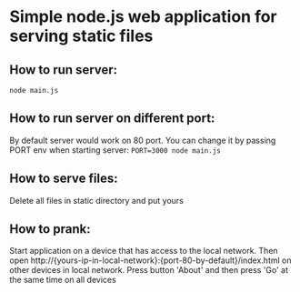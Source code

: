 # Simple node.js web application for serving static files

## How to run server:
``node main.js``
## How to run server on different port:
By default server would work on 80 port. You can change it by passing PORT env when starting server:
``PORT=3000 node main.js``
## How to serve files:
Delete all files in static directory and put yours
## How to prank:
Start application on a device that has access to the local network. Then open http://{yours-ip-in-local-network}:{port-80-by-default}/index.html on other devices in local network. Press button 'About' and then press 'Go' at the same time on all devices
